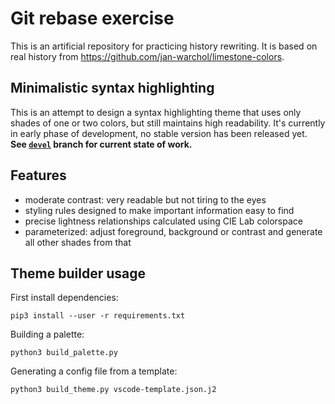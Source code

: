 Git rebase exercise
===================

This is an artificial repository for practicing history rewriting. It is based
on real history from https://github.com/jan-warchol/limestone-colors.


Minimalistic syntax highlighting
--------------------------------

This is an attempt to design a syntax highlighting theme that uses only shades
of one or two colors, but still maintains high readability. It's currently in
early phase of development, no stable version has been released yet. **See
[`devel`](https://github.com/jan-warchol/monochrome-syntax/tree/devel) branch
for current state of work.**


Features
--------

- moderate contrast: very readable but not tiring to the eyes
- styling rules designed to make important information easy to find
- precise lightness relationships calculated using CIE Lab colorspace
- parameterized: adjust foreground, background or contrast
  and generate all other shades from that


Theme builder usage
-------------------

First install dependencies:

    pip3 install --user -r requirements.txt

Building a palette:

    python3 build_palette.py

Generating a config file from a template:

    python3 build_theme.py vscode-template.json.j2
